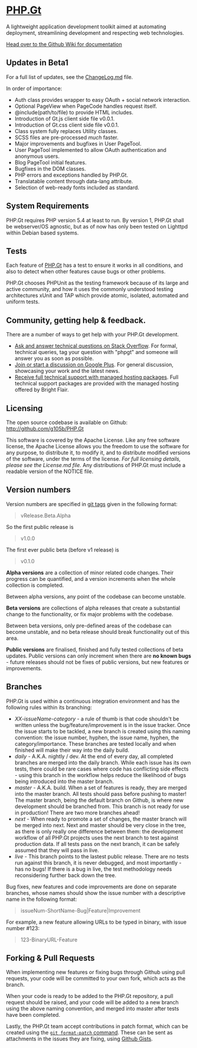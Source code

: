[PHP.Gt](http://php.gt)
=======================
A lightweight application development toolkit aimed at automating deployment, streamlining development and respecting web technologies.

[Head over to the Github Wiki for documentation](https://github.com/g105b/PHP.Gt/wiki)

Updates in Beta1
----------------
For a full list of updates, see the [ChangeLog.md](ChangeLog.md) file.

In order of importance: 

* Auth class provides wrapper to easy OAuth + social network interaction.
* Optional PageView when PageCode handles request itself.
* @include(path/to/file) to provide HTML includes.
* Introduction of Gt.js client side file v0.0.1.
* Introduction of Gt.css client side file v0.0.1.
* Class system fully replaces Utility classes.
* SCSS files are pre-processed *much* faster.
* Major improvements and bugfixes in User PageTool.
* User PageTool implemented to allow OAuth authentication and anonymous users.
* Blog PageTool initial features.
* Bugfixes in the DOM classes.
* PHP errors and exceptions handled by PHP.Gt.
* Translatable content through data-lang attribute.
* Selection of web-ready fonts included as standard.

System Requirements
-------------------
PHP.Gt requires PHP version 5.4 at least to run. By version 1, PHP.Gt shall be webserver/OS agnostic, but as of now has only been tested on Lighttpd within Debian based systems.

Tests
-----
Each feature of [PHP.Gt](http://github.com/g105b/PHP.Gt) has a test to ensure it works in all conditions, and also to detect when other features cause bugs or other problems.

PHP.Gt chooses PHPUnit as the testing framework because of its large and active community, and how it uses the commonly understood testing architectures xUnit and TAP which provide atomic, isolated, automated and uniform tests.

Community, getting help & feedback.
-----------------------------------
There are a number of ways to get help with your PHP.Gt development.

* [Ask and answer technical questions on Stack Overflow](http://stackoverflow.com/questions/tagged/phpgt). For formal, technical queries, tag your question with "phpgt" and someone will answer you as soon as possible.
* [Join or start a discussion on Google Plus](https://plus.google.com/u/0/communities/100081733478029883187). For general discussion, showcasing your work and the latest news.
* [Receive full technical support with managed hosting packages](http://php.gt/Hosting.html). Full technical support packages are provided with the managed hosting offered by Bright Flair.

Licensing
---------
The open source codebase is available on Github: http://github.com/g105b/PHP.Gt

This software is covered by the Apache License. Like any free software license, the Apache License allows you the freedom to use the software for any purpose, to distribute it, to modify it, and to distribute modified versions of the software, under the terms of the license. *For full licensing details, please see the License.md file.* Any distributions of PHP.Gt must include a readable version of the NOTICE file.

Version numbers
---------------
Version numbers are specified in [git tags](http://git-scm.com/book/en/Git-Basics-Tagging) given in the following format:

> vRelease.Beta.Alpha

So the first public release is

> v1.0.0

The first ever public beta (before v1 release) is

> v0.1.0

**Alpha versions** are a collection of minor related code changes. Their progress can be quantified, and a version increments when the whole collection is completed.

Between alpha versions, any point of the codebase can become unstable.

**Beta versions** are collections of alpha releases that create a substantial change to the functionality, or fix major problems with the codebase.

Between beta versions, only pre-defined areas of the codebase can become unstable, and no beta release should break functionality out of this area.

**Public versions** are finalised, finished and fully tested collections of beta updates. Public versions can only increment when there are **no known bugs** - future releases should not be fixes of public versions, but new features or improvements. 

Branches
--------
PHP.Gt is used within a continuous integration environment and has the following rules within its branching:

* *XX-issueName-category* - a rule of thumb is that code shouldn't be written unless the bug/feature/improvement is in the issue tracker. Once the issue starts to be tackled, a new branch is created using this naming convention: the issue number, hyphen, the issue name, hyphen, the category/importance. These branches are tested locally and when finished will make their way into the daily build.
* *daily* - A.K.A. nightly / dev. At the end of every day, all completed branches are merged into the daily branch. While each issue has its own tests, there could be rare cases where code has conflicting side effects - using this branch in the workflow helps reduce the likelihood of bugs being introduced into the master branch.
* *master* - A.K.A. build. When a set of features is ready, they are merged into the master branch. All tests should pass before pushing to master! The master branch, being the default branch on Github, is where new development should be branched from. This branch is not ready for use in production! There are two more branches ahead!
* *next* - When ready to promote a set of changes, the master branch will be merged into next. Next and master should be very close in the tree, as there is only really one difference between them: the development workflow of all PHP.Gt projects uses the next branch to test against production data. If all tests pass on the next branch, it can be safely assumed that they will pass in live.
* *live* - This branch points to the lastest public release. There are no tests run against this branch, it is never debugged, and most importantly - has no bugs! If there is a bug in live, the test methodology needs reconsidering further back down the tree.

Bug fixes, new features and code improvements are done on separate branches, whose names should show the issue number with a descriptive name in the following format:

> issueNum-ShortName-Bug|Feature|Improvement

For example, a new feature allowing URLs to be typed in binary, with issue number #123:

> 123-BinaryURL-Feature

Forking & Pull Requests
-----------------------
When implementing new features or fixing bugs through Github using pull requests, your code will be committed to your own fork, which acts as the branch.

When your code is ready to be added to the PHP.Gt repository, a pull request should be raised, and your code will be added to a new branch using the above naming convention, and merged into master after tests have been completed.

Lastly, the PHP.Gt team accept contributions in patch format, which can be created using the [`git format-patch` command](http://git-scm.com/docs/git-format-patch). These can be sent as attachments in the issues they are fixing, using [Github Gists](https://gist.github.com/).